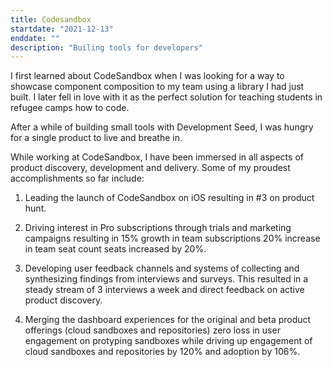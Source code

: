 ```yaml
---
title: Codesandbox
startdate: "2021-12-13"
enddate: ""
description: "Builing tools for developers"
---
```


I first learned about CodeSandbox when I was looking for a way to showcase component composition to my team using a library I had just built. I later fell in love with it as the perfect solution for teaching students in refugee camps how to code. 

After a while of building small tools with Development Seed, I was hungry for a single product to live and breathe in. 

While working at CodeSandbox, I have been immersed in all aspects of product discovery, development and delivery. Some of my proudest accomplishments so far include:


1.  Leading the launch of CodeSandbox on iOS resulting in #3 on product hunt.

2.  Driving interest in Pro subscriptions through trials and marketing campaigns resulting in 15% growth in team subscriptions 20% increase in team seat count seats increased by 20%.

3. Developing user feedback channels and systems of collecting and synthesizing findings from interviews and surveys. This resulted in a steady stream of 3 interviews a week and direct feedback on active product discovery.

4. Merging the dashboard experiences for the original and beta product offerings (cloud sandboxes and repositories) zero loss in user engagement on protyping sandboxes while driving up engagement of cloud sandboxes and repositories by 120% and adoption by 106%.

    
